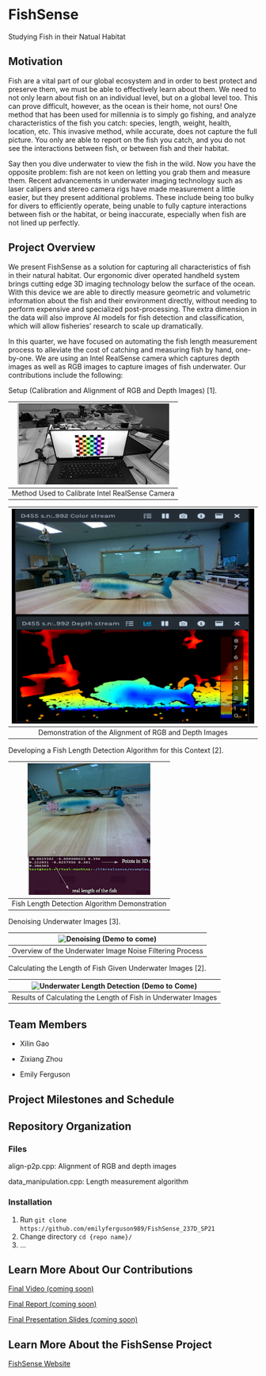 # FishSense
Studying Fish in their Natual Habitat

## Motivation
Fish are a vital part of our global ecosystem and in order to best protect and preserve them, we must be able to effectively learn about them. We need to not only learn about fish on an individual level, but on a global level too. This can prove difficult, however, as the ocean is their home, not ours! One method that has been used for millennia is to simply go fishing, and analyze characteristics of the fish you catch: species, length, weight, health, location, etc. This invasive method, while accurate, does not capture the full picture. You only are able to report on the fish you catch, and you do not see the interactions between fish, or between fish and their habitat.

Say then you dive underwater to view the fish in the wild. Now you have the opposite problem: fish are not keen on letting you grab them and measure them. Recent advancements in underwater imaging technology such as laser calipers and stereo camera rigs have made measurement a little easier, but they present additional problems. These include being too bulky for divers to efficiently operate, being unable to fully capture interactions between fish or the habitat, or being inaccurate, especially when fish are not lined up perfectly.


## Project Overview
We present FishSense as a solution for capturing all characteristics of fish in their natural habitat. Our ergonomic diver operated handheld system brings cutting edge 3D imaging technology below the surface of the ocean. With this device we are able to directly measure geometric and volumetric information about the fish and their environment directly, without needing to perform expensive and specialized post-processing. The extra dimension in the data will also improve AI models for fish detection and classification, which will allow fisheries’ research to scale up dramatically.

In this quarter, we have focused on automating the fish length measurement process to alleviate the cost of catching and measuring fish by hand, one-by-one. We are using an Intel RealSense camera which captures depth images as well as RGB images to capture images of fish underwater. Our contributions include the following:


Setup (Calibration and Alignment of RGB and Depth Images) [1].

| ![Calibration](https://github.com/emilyferguson989/FishSense_237D_SP21/blob/main/images/calibration_method.png) |
| :---: |
| Method Used to Calibrate Intel RealSense Camera |

| ![RGB Depth Alignment](https://github.com/emilyferguson989/FishSense_237D_SP21/blob/main/images/rgb_depth_alignment_demo.png) |
| :---: |
| Demonstration of the Alignment of RGB and Depth Images |

Developing a Fish Length Detection Algorithm for this Context [2].

| ![Length Detection Algorithm](https://github.com/emilyferguson989/FishSense_237D_SP21/blob/main/images/length_detection_algorithm_demo.png) |
| :---: |
| Fish Length Detection Algorithm Demonstration |

Denoising Underwater Images [3].

| ![Denoising (Demo to come)](https://path_to_image) |
| :---: |
| Overview of the Underwater Image  Noise Filtering Process |

Calculating the Length of Fish Given Underwater Images [2].

| ![Underwater Length Detection (Demo to Come)](https://path_to_image) |
| :---: |
| Results of Calculating the Length of Fish in Underwater Images |

## Team Members
- Xilin Gao

- Zixiang Zhou

- Emily Ferguson

## Project Milestones and Schedule



## Repository Organization
### Files
align-p2p.cpp: Alignment of RGB and depth images

data_manipulation.cpp: Length measurement algorithm

### Installation
1. Run `git clone https://github.com/emilyferguson989/FishSense_237D_SP21`
2. Change directory `cd {repo name}/`
3. ...

## Learn More About Our Contributions
[Final Video (coming soon)]()

[Final Report (coming soon)]()

[Final Presentation Slides (coming soon)]()

## Learn More About the FishSense Project
[FishSense Website](http://e4e.ucsd.edu/fishsense)
